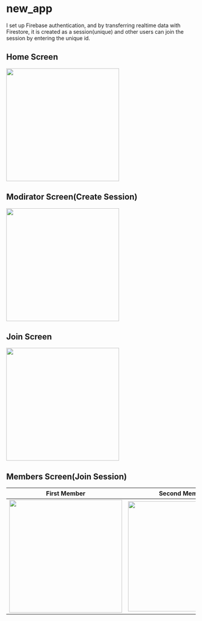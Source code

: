 # new_app

I set up Firebase authentication, and by transferring realtime data with Firestore, it is created as a session(unique) and other users can join the session by entering the unique id.

## Home Screen

<img src="https://user-images.githubusercontent.com/84997756/229482575-3231baf0-fa22-49ac-8db3-8b32264337d8.png" width="300">

## Modirator Screen(Create Session)

<img src="https://user-images.githubusercontent.com/84997756/229482750-5f858702-ecc0-4dab-a322-e004f04a37c9.png" width="300">

## Join Screen

<img src="https://user-images.githubusercontent.com/84997756/229488812-2e91de8c-75f4-4020-9591-a0075a263534.png" width="300">

## Members Screen(Join Session)

| First Member  | Second Member |
| ------------- | ------------- |
| <img src="https://user-images.githubusercontent.com/84997756/229482910-ad11e37c-2ddc-4cc8-85d1-63f340cba504.png" width="300">  | <img src="https://user-images.githubusercontent.com/84997756/229482925-a9a3f3ab-f533-407d-89ff-72f51833d0f9.png" width="293">  |    
